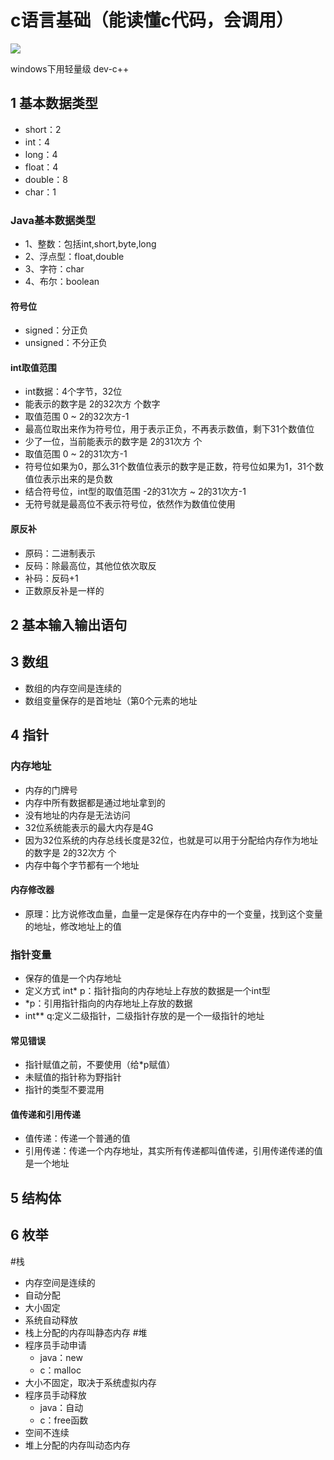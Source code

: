 # c语言基础（能读懂c代码，会调用）
![](https://timgsa.baidu.com/timg?image&quality=80&size=b9999_10000&sec=1502102135178&di=19b203f947302cf35bf2b1fbf455b299&imgtype=jpg&src=http%3A%2F%2Fimg2.imgtn.bdimg.com%2Fit%2Fu%3D790426526%2C1199232877%26fm%3D214%26gp%3D0.jpg)

windows下用轻量级 dev-c++
## 1 基本数据类型
* short：2
* int：4
* long：4
* float：4
* double：8
* char：1
### Java基本数据类型
- 1、整数：包括int,short,byte,long 
- 2、浮点型：float,double 
- 3、字符：char 
- 4、布尔：boolean
#### 符号位
* signed：分正负
* unsigned：不分正负
#### int取值范围
* int数据：4个字节，32位
* 能表示的数字是 2的32次方 个数字
* 取值范围 0 ~ 2的32次方-1
* 最高位取出来作为符号位，用于表示正负，不再表示数值，剩下31个数值位
* 少了一位，当前能表示的数字是 2的31次方 个
* 取值范围 0 ~ 2的31次方-1
* 符号位如果为0，那么31个数值位表示的数字是正数，符号位如果为1，31个数值位表示出来的是负数
* 结合符号位，int型的取值范围 -2的31次方 ~ 2的31次方-1
* 无符号就是最高位不表示符号位，依然作为数值位使用
#### 原反补
* 原码：二进制表示
* 反码：除最高位，其他位依次取反
* 补码：反码+1
* 正数原反补是一样的

## 2 基本输入输出语句
## 3 数组
* 数组的内存空间是连续的
* 数组变量保存的是首地址（第0个元素的地址
## 4 指针
### 内存地址
* 内存的门牌号
* 内存中所有数据都是通过地址拿到的
* 没有地址的内存是无法访问
* 32位系统能表示的最大内存是4G
* 因为32位系统的内存总线长度是32位，也就是可以用于分配给内存作为地址的数字是 2的32次方 个
* 内存中每个字节都有一个地址

#### 内存修改器
* 原理：比方说修改血量，血量一定是保存在内存中的一个变量，找到这个变量的地址，修改地址上的值
### 指针变量
* 保存的值是一个内存地址
* 定义方式 int* p：指针指向的内存地址上存放的数据是一个int型
* *p：引用指针指向的内存地址上存放的数据
* int** q:定义二级指针，二级指针存放的是一个一级指针的地址

#### 常见错误
* 指针赋值之前，不要使用（给*p赋值）
* 未赋值的指针称为野指针
* 指针的类型不要混用

#### 值传递和引用传递
* 值传递：传递一个普通的值
* 引用传递：传递一个内存地址，其实所有传递都叫值传递，引用传递传递的值是一个地址

## 5 结构体
## 6 枚举

#栈
* 内存空间是连续的
* 自动分配
* 大小固定
* 系统自动释放
* 栈上分配的内存叫静态内存
#堆
* 程序员手动申请
	* java：new
	* c：malloc
* 大小不固定，取决于系统虚拟内存
* 程序员手动释放
	* java：自动
	* c：free函数
* 空间不连续
* 堆上分配的内存叫动态内存